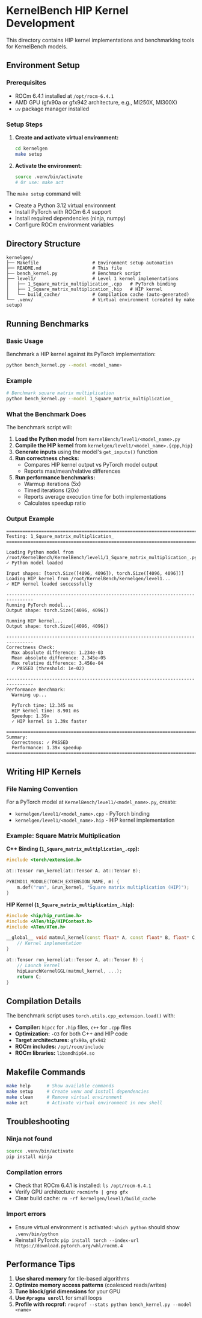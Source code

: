 # KernelBench HIP Kernel Development

This directory contains HIP kernel implementations and benchmarking tools for KernelBench models.

## Environment Setup

### Prerequisites
- ROCm 6.4.1 installed at `/opt/rocm-6.4.1`
- AMD GPU (gfx90a or gfx942 architecture, e.g., MI250X, MI300X)
- `uv` package manager installed

### Setup Steps

1. **Create and activate virtual environment:**
   ```bash
   cd kernelgen
   make setup
   ```

2. **Activate the environment:**
   ```bash
   source .venv/bin/activate
   # Or use: make act
   ```

The `make setup` command will:
- Create a Python 3.12 virtual environment
- Install PyTorch with ROCm 6.4 support
- Install required dependencies (ninja, numpy)
- Configure ROCm environment variables

## Directory Structure

```
kernelgen/
├── Makefile                    # Environment setup automation
├── README.md                   # This file
├── bench_kernel.py             # Benchmark script
├── level1/                     # Level 1 kernel implementations
│   ├── 1_Square_matrix_multiplication_.cpp   # PyTorch binding
│   ├── 1_Square_matrix_multiplication_.hip   # HIP kernel
│   └── build_cache/            # Compilation cache (auto-generated)
└── .venv/                      # Virtual environment (created by make setup)
```

## Running Benchmarks

### Basic Usage

Benchmark a HIP kernel against its PyTorch implementation:

```bash
python bench_kernel.py --model <model_name>
```

### Example

```bash
# Benchmark square matrix multiplication
python bench_kernel.py --model 1_Square_matrix_multiplication_
```

### What the Benchmark Does

The benchmark script will:

1. **Load the Python model** from `KernelBench/level1/<model_name>.py`
2. **Compile the HIP kernel** from `kernelgen/level1/<model_name>.{cpp,hip}`
3. **Generate inputs** using the model's `get_inputs()` function
4. **Run correctness checks:**
   - Compares HIP kernel output vs PyTorch model output
   - Reports max/mean/relative differences
5. **Run performance benchmarks:**
   - Warmup iterations (5x)
   - Timed iterations (20x)
   - Reports average execution time for both implementations
   - Calculates speedup ratio

### Output Example

```
================================================================================
Testing: 1_Square_matrix_multiplication_
================================================================================

Loading Python model from /root/KernelBench/KernelBench/level1/1_Square_matrix_multiplication_.py...
✓ Python model loaded

Input shapes: [torch.Size([4096, 4096]), torch.Size([4096, 4096])]
Loading HIP kernel from /root/KernelBench/kernelgen/level1...
✓ HIP kernel loaded successfully

--------------------------------------------------------------------------------
Running PyTorch model...
Output shape: torch.Size([4096, 4096])

Running HIP kernel...
Output shape: torch.Size([4096, 4096])

--------------------------------------------------------------------------------
Correctness Check:
  Max absolute difference: 1.234e-03
  Mean absolute difference: 2.345e-05
  Max relative difference: 3.456e-04
  ✓ PASSED (threshold: 1e-02)

--------------------------------------------------------------------------------
Performance Benchmark:
  Warming up...

  PyTorch time: 12.345 ms
  HIP kernel time: 8.901 ms
  Speedup: 1.39x
  ✓ HIP kernel is 1.39x faster

================================================================================
Summary:
  Correctness: ✓ PASSED
  Performance: 1.39x speedup
================================================================================
```

## Writing HIP Kernels

### File Naming Convention

For a PyTorch model at `KernelBench/level1/<model_name>.py`, create:
- `kernelgen/level1/<model_name>.cpp` - PyTorch binding
- `kernelgen/level1/<model_name>.hip` - HIP kernel implementation

### Example: Square Matrix Multiplication

**C++ Binding (`1_Square_matrix_multiplication_.cpp`):**
```cpp
#include <torch/extension.h>

at::Tensor run_kernel(at::Tensor A, at::Tensor B);

PYBIND11_MODULE(TORCH_EXTENSION_NAME, m) {
    m.def("run", &run_kernel, "Square matrix multiplication (HIP)");
}
```

**HIP Kernel (`1_Square_matrix_multiplication_.hip`):**
```cpp
#include <hip/hip_runtime.h>
#include <ATen/hip/HIPContext.h>
#include <ATen/ATen.h>

__global__ void matmul_kernel(const float* A, const float* B, float* C, int N) {
    // Kernel implementation
}

at::Tensor run_kernel(at::Tensor A, at::Tensor B) {
    // Launch kernel
    hipLaunchKernelGGL(matmul_kernel, ...);
    return C;
}
```

## Compilation Details

The benchmark script uses `torch.utils.cpp_extension.load()` with:
- **Compiler:** `hipcc` for `.hip` files, `c++` for `.cpp` files
- **Optimization:** `-O3` for both C++ and HIP code
- **Target architectures:** `gfx90a`, `gfx942`
- **ROCm includes:** `/opt/rocm/include`
- **ROCm libraries:** `libamdhip64.so`

## Makefile Commands

```bash
make help      # Show available commands
make setup     # Create venv and install dependencies
make clean     # Remove virtual environment
make act       # Activate virtual environment in new shell
```

## Troubleshooting

### Ninja not found
```bash
source .venv/bin/activate
pip install ninja
```

### Compilation errors
- Check that ROCm 6.4.1 is installed: `ls /opt/rocm-6.4.1`
- Verify GPU architecture: `rocminfo | grep gfx`
- Clear build cache: `rm -rf kernelgen/level1/build_cache`

### Import errors
- Ensure virtual environment is activated: `which python` should show `.venv/bin/python`
- Reinstall PyTorch: `pip install torch --index-url https://download.pytorch.org/whl/rocm6.4`

## Performance Tips

1. **Use shared memory** for tile-based algorithms
2. **Optimize memory access patterns** (coalesced reads/writes)
3. **Tune block/grid dimensions** for your GPU
4. **Use `#pragma unroll`** for small loops
5. **Profile with rocprof:** `rocprof --stats python bench_kernel.py --model <name>`
